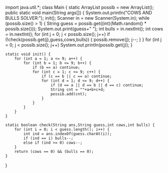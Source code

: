import java.util.*;
class Main {
    static ArrayList<String> possib = new ArrayList<String>();
    public static void main(String args[]) {
        System.out.println("COWS AND BULLS SOLVER:");
        init();
        Scanner in = new Scanner(System.in);
        while (possib.size() > 1) {
            String guess = possib.get((int)(Math.random() * possib.size()));
            System.out.print(guess+" ");
            int bulls = in.nextInt();
            int cows = in.nextInt();
            for (int j = 0; j < possib.size(); j++)
                if (!check(possib.get(j),guess,cows,bulls)) {
                    possib.remove(j);
                    j--;
                }
        }
        for (int j = 0; j < possib.size(); j++)
            System.out.println(possib.get(j));
    }
    
    static void init() {
        for (int a = 1; a <= 9; a++) { 
            for (int b = 1; b <= 9; b++) {
                if (b == a) continue;
                for (int c = 1; c <= 9; c++) {
                    if (c == b || c == a) continue;
                    for (int d = 1; d <= 9; d++) {
                        if (d == a || d == b || d == c) continue;
                        String cnt = ""+a+b+c+d;
                        possib.add(cnt);
                    }
                }
            }
        }
    }
    
    static boolean check(String ans,String guess,int cows,int bulls) {
        for (int i = 0; i < guess.length(); i++) {
            int ind = ans.indexOf(guess.charAt(i));
            if (ind == i) bulls--;
            else if (ind >= 0) cows--;
        }
        return (cows == 0) && (bulls == 0);
    }
}